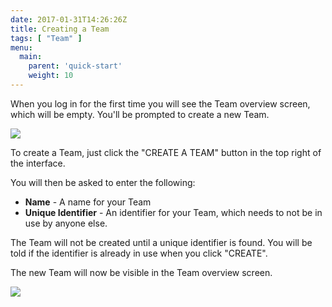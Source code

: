 ```yaml
---
date: 2017-01-31T14:26:26Z
title: Creating a Team
tags: [ "Team" ]
menu:
  main:
    parent: 'quick-start'
    weight: 10
---
```

When you log in for the first time you will see the Team overview screen, which will be empty. You'll be prompted to create a new Team.

![](/images/quick-start/team-overview-new-team.png)

To create a Team, just click the "CREATE A TEAM" button in the top right of the interface.

You will then be asked to enter the following:

* **Name** - A name for your Team
* **Unique Identifier** - An identifier for your Team, which needs to not be in use by anyone else. 

The Team will not be created until a unique identifier is found. You will be told if the identifier is already in use when you click "CREATE". 

The new Team will now be visible in the Team overview screen.

![](/images/quick-start/team-overview-new-team.png)